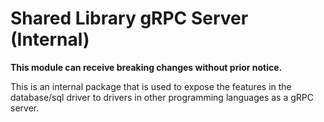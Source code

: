 # Shared Library gRPC Server (Internal)

__This module can receive breaking changes without prior notice.__

This is an internal package that is used to expose the features in the database/sql driver
to drivers in other programming languages as a gRPC server.
